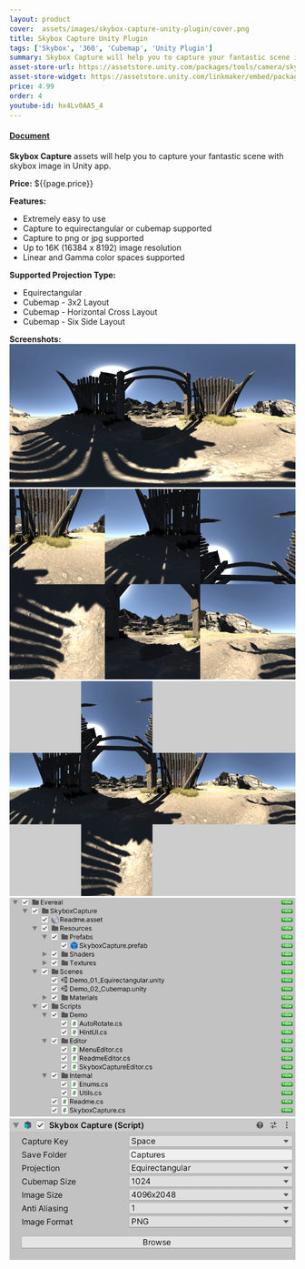 ```yaml
---
layout: product
cover:  assets/images/skybox-capture-unity-plugin/cover.png
title: Skybox Capture Unity Plugin
tags: ['Skybox', '360', 'Cubemap', 'Unity Plugin']
summary: Skybox Capture will help you to capture your fantastic scene in Unity application.
asset-store-url: https://assetstore.unity.com/packages/tools/camera/skybox-capture-93266?aid=1100l9ebS
asset-store-widget: https://assetstore.unity.com/linkmaker/embed/package/93266/widget?aid=1100l9ebS
price: 4.99
order: 4
youtube-id: hx4Lv0AA5_4
---
```


<h4><a href="/docs/skybox-capture-unity-plugin/">Document</a></h4>

<b>Skybox Capture</b> assets will help you to capture your fantastic scene with skybox image in Unity app.

<b>Price:</b> ${{page.price}}

<b>Features:</b>
* Extremely easy to use
* Capture to equirectangular or cubemap supported
* Capture to png or jpg supported
* Up to 16K (16384 x 8192) image resolution
* Linear and Gamma color spaces supported

<b>Supported Projection Type:</b>
* Equirectangular
* Cubemap - 3x2 Layout
* Cubemap - Horizontal Cross Layout
* Cubemap - Six Side Layout

<b>Screenshots:</b>
![Skybox Capture Screenshot 1](/assets/images/skybox-capture-unity-plugin/screenshot-1.png)
![Skybox Capture Screenshot 2](/assets/images/skybox-capture-unity-plugin/screenshot-2.png)
![Skybox Capture Screenshot 3](/assets/images/skybox-capture-unity-plugin/screenshot-3.png)
![Skybox Capture Screenshot 4](/assets/images/skybox-capture-unity-plugin/screenshot-4.png)
![Skybox Capture Screenshot 5](/assets/images/skybox-capture-unity-plugin/screenshot-5.png)